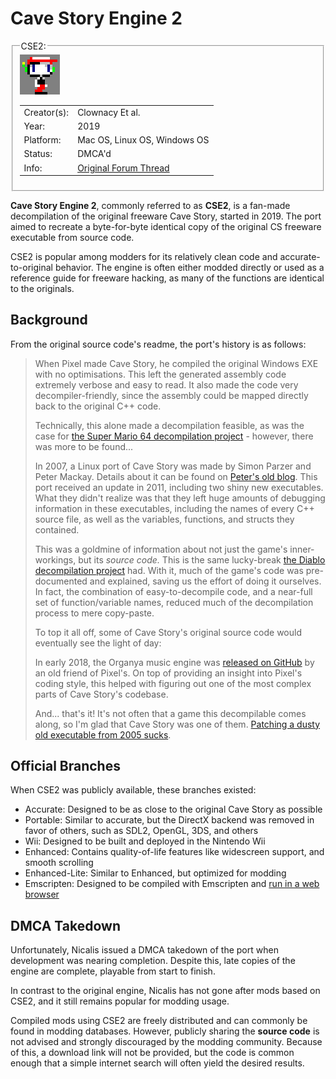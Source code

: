 # Cave Story Engine 2

<fieldset>
<legend>CSE2:</legend>
<img src="/wiki/img/engines/cse2-assets/ICON_MINI.png">
<table><tbody>

<tr><td>Creator(s):</td><td>Clownacy Et al.</td></tr>
<tr><td>Year:</td><td>2019</td></tr>
<tr><td>Platform:</td><td>Mac OS, Linux OS, Windows OS</td></tr>
<tr><td>Status:</td><td>DMCA'd</td></tr>
<tr><td>Info:</td><td><a href="https://forum.cavestory.org/threads/cse2-the-cave-story-decompilation-project.14657/">Original Forum Thread</a></td></tr>
</tbody></table>
</fieldset>

**Cave Story Engine 2**, commonly referred to as **CSE2**, is a fan-made decompilation of the original freeware Cave Story, started in 2019. The port aimed to recreate a byte-for-byte identical copy of the original CS freeware executable from source code. 

CSE2 is popular among modders for its relatively clean code and accurate-to-original behavior. The engine is often either modded directly or used as a reference guide for freeware hacking, as many of the functions are identical to the originals.

## Background
From the original source code's readme, the port's history is as follows:

> When Pixel made Cave Story, he compiled the original Windows EXE with no
optimisations. This left the generated assembly code extremely verbose and easy
to read. It also made the code very decompiler-friendly, since the assembly
could be mapped directly back to the original C++ code.
>
> Technically, this alone made a decompilation feasible, as was the case for [the
Super Mario 64 decompilation project](https://github.com/n64decomp/sm64) -
however, there was more to be found...
>
>In 2007, a Linux port of Cave Story was made by Simon Parzer and Peter Mackay.
Details about it can be found on [Peter's old blog](https://web.archive.org/web/20070911202919/http://aaiiee.wordpress.com:80/).
This port received an update in 2011, including two shiny new executables. What
they didn't realize was that they left huge amounts of debugging information in
these executables, including the names of every C++ source file, as well as the
variables, functions, and structs they contained.
>
>This was a goldmine of information about not just the game's inner-workings, but
its _source code._ This is the same lucky-break [the Diablo decompilation project](https://github.com/diasurgical/devilution)
had. With it, much of the game's code was pre-documented and explained, saving
us the effort of doing it ourselves. In fact, the combination of
easy-to-decompile code, and a near-full set of function/variable names, reduced
much of the decompilation process to mere copy-paste.
>
>To top it all off, some of Cave Story's original source code would eventually
see the light of day:
>
>In early 2018, the Organya music engine was [released on GitHub](https://github.com/shbow/organya)
by an old friend of Pixel's. On top of providing an insight into Pixel's coding
style, this helped with figuring out one of the most complex parts of Cave
Story's codebase.
>
>And... that's it! It's not often that a game this decompilable comes along, so
I'm glad that Cave Story was one of them. [Patching a dusty old executable from 2005 sucks](https://github.com/Clownacy/Cave-Story-Mod-Loader/blob/master/src/mods/graphics_enhancement/widescreen/patch_camera.c).

## Official Branches
When CSE2 was publicly available, these branches existed:

* Accurate: Designed to be as close to the original Cave Story as possible
* Portable: Similar to accurate, but the DirectX backend was removed in favor of others, such as SDL2, OpenGL, 3DS, and others
* Wii: Designed to be built and deployed in the Nintendo Wii
* Enhanced: Contains quality-of-life features like widescreen support, and smooth scrolling
* Enhanced-Lite: Similar to Enhanced, but optimized for modding
* Emscripten: Designed to be compiled with Emscripten and [run in a web browser](https://sonicresearch.org/clownacy/cave.html)

## DMCA Takedown
Unfortunately, Nicalis issued a DMCA takedown of the port when development was nearing completion. Despite this, late copies of the engine are complete, playable from start to finish.

In contrast to the original engine, Nicalis has not gone after mods based on CSE2, and it still remains popular for modding usage.

Compiled mods using CSE2 are freely distributed and can commonly be found in modding databases. However, publicly sharing the **source code** is not advised and strongly discouraged by the modding community.
Because of this, a download link will not be provided, but the code is common enough that a simple internet search will often yield the desired results.




